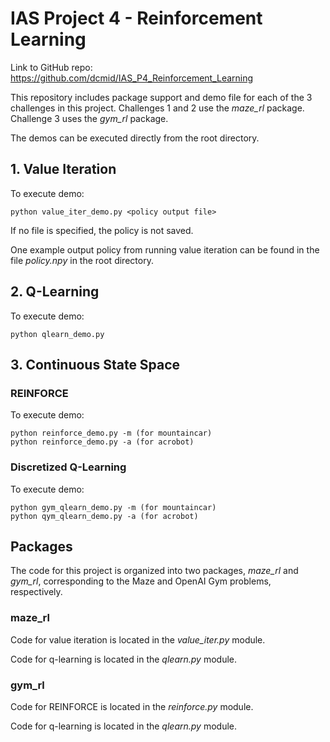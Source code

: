 # IAS Project 4 - Reinforcement Learning
Link to GitHub repo: https://github.com/dcmid/IAS_P4_Reinforcement_Learning

This repository includes package support and demo file 
for each of the 3 challenges in this project. Challenges 
1 and 2 use the *maze_rl* package. Challenge 3 uses the *gym_rl* package.

The demos can be executed directly from the root directory.

## 1. Value Iteration
To execute demo:
```
python value_iter_demo.py <policy output file>
```
If no file is specified, the policy is not saved.

One example output policy from running value iteration 
can be found in the file *policy.npy* in the root directory.

## 2. Q-Learning
To execute demo:
```
python qlearn_demo.py
```

## 3. Continuous State Space

### REINFORCE
To execute demo:
```
python reinforce_demo.py -m (for mountaincar)
python reinforce_demo.py -a (for acrobot)
```

### Discretized Q-Learning
To execute demo:
```
python gym_qlearn_demo.py -m (for mountaincar)
python qym_qlearn_demo.py -a (for acrobot)
```

## Packages
The code for this project is organized into two packages, *maze_rl* and *gym_rl*, corresponding 
to the Maze and OpenAI Gym problems, respectively.
### maze_rl
Code for value iteration is located in the *value_iter.py* module.

Code for q-learning is located in the *qlearn.py* module.

### gym_rl
Code for REINFORCE is located in the *reinforce.py* module.

Code  for q-learning is located in the *qlearn.py* module.